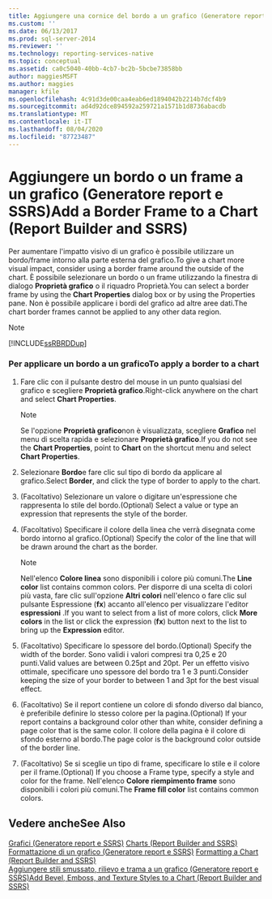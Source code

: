 ```yaml
---
title: Aggiungere una cornice del bordo a un grafico (Generatore report e SSRS) | Microsoft Docs
ms.custom: ''
ms.date: 06/13/2017
ms.prod: sql-server-2014
ms.reviewer: ''
ms.technology: reporting-services-native
ms.topic: conceptual
ms.assetid: ca0c5040-40bb-4cb7-bc2b-5bcbe73858bb
author: maggiesMSFT
ms.author: maggies
manager: kfile
ms.openlocfilehash: 4c91d3de00caa4eab6ed1894042b2214b7dcf4b9
ms.sourcegitcommit: ad4d92dce894592a259721a1571b1d8736abacdb
ms.translationtype: MT
ms.contentlocale: it-IT
ms.lasthandoff: 08/04/2020
ms.locfileid: "87723487"
---
```

# <a name="add-a-border-frame-to-a-chart-report-builder-and-ssrs"></a><span data-ttu-id="591a6-102">Aggiungere un bordo o un frame a un grafico (Generatore report e SSRS)</span><span class="sxs-lookup"><span data-stu-id="591a6-102">Add a Border Frame to a Chart (Report Builder and SSRS)</span></span>
  <span data-ttu-id="591a6-103">Per aumentare l'impatto visivo di un grafico è possibile utilizzare un bordo/frame intorno alla parte esterna del grafico.</span><span class="sxs-lookup"><span data-stu-id="591a6-103">To give a chart more visual impact, consider using a border frame around the outside of the chart.</span></span> <span data-ttu-id="591a6-104">È possibile selezionare un bordo o un frame utilizzando la finestra di dialogo **Proprietà grafico** o il riquadro Proprietà.</span><span class="sxs-lookup"><span data-stu-id="591a6-104">You can select a border frame by using the **Chart Properties** dialog box or by using the Properties pane.</span></span> <span data-ttu-id="591a6-105">Non è possibile applicare i bordi del grafico ad altre aree dati.</span><span class="sxs-lookup"><span data-stu-id="591a6-105">The chart border frames cannot be applied to any other data region.</span></span>  
  
> [!NOTE]  
>  [!INCLUDE[ssRBRDDup](../../includes/ssrbrddup-md.md)]  
  
### <a name="to-apply-a-border-to-a-chart"></a><span data-ttu-id="591a6-106">Per applicare un bordo a un grafico</span><span class="sxs-lookup"><span data-stu-id="591a6-106">To apply a border to a chart</span></span>  
  
1.  <span data-ttu-id="591a6-107">Fare clic con il pulsante destro del mouse in un punto qualsiasi del grafico e scegliere **Proprietà grafico**.</span><span class="sxs-lookup"><span data-stu-id="591a6-107">Right-click anywhere on the chart and select **Chart Properties**.</span></span>  
  
    > [!NOTE]  
    >  <span data-ttu-id="591a6-108">Se l'opzione **Proprietà grafico**non è visualizzata, scegliere **Grafico** nel menu di scelta rapida e selezionare **Proprietà grafico**.</span><span class="sxs-lookup"><span data-stu-id="591a6-108">If you do not see the **Chart Properties**, point to **Chart** on the shortcut menu and select **Chart Properties**.</span></span>  
  
2.  <span data-ttu-id="591a6-109">Selezionare **Bordo**e fare clic sul tipo di bordo da applicare al grafico.</span><span class="sxs-lookup"><span data-stu-id="591a6-109">Select **Border**, and click the type of border to apply to the chart.</span></span>  
  
3.  <span data-ttu-id="591a6-110">(Facoltativo) Selezionare un valore o digitare un'espressione che rappresenta lo stile del bordo.</span><span class="sxs-lookup"><span data-stu-id="591a6-110">(Optional) Select a value or type an expression that represents the style of the border.</span></span>  
  
4.  <span data-ttu-id="591a6-111">(Facoltativo) Specificare il colore della linea che verrà disegnata come bordo intorno al grafico.</span><span class="sxs-lookup"><span data-stu-id="591a6-111">(Optional) Specify the color of the line that will be drawn around the chart as the border.</span></span>  
  
    > [!NOTE]  
    >  <span data-ttu-id="591a6-112">Nell'elenco **Colore linea** sono disponibili i colore più comuni.</span><span class="sxs-lookup"><span data-stu-id="591a6-112">The **Line color** list contains common colors.</span></span> <span data-ttu-id="591a6-113">Per disporre di una scelta di colori più vasta, fare clic sull'opzione **Altri colori** nell'elenco o fare clic sul pulsante Espressione (**fx**) accanto all'elenco per visualizzare l'editor **espressioni** .</span><span class="sxs-lookup"><span data-stu-id="591a6-113">If you want to select from a list of more colors, click **More colors** in the list or click the expression (**fx**) button next to the list to bring up the **Expression** editor.</span></span>  
  
5.  <span data-ttu-id="591a6-114">(Facoltativo) Specificare lo spessore del bordo.</span><span class="sxs-lookup"><span data-stu-id="591a6-114">(Optional) Specify the width of the border.</span></span> <span data-ttu-id="591a6-115">Sono validi i valori compresi tra 0,25 e 20 punti.</span><span class="sxs-lookup"><span data-stu-id="591a6-115">Valid values are between 0.25pt and 20pt.</span></span> <span data-ttu-id="591a6-116">Per un effetto visivo ottimale, specificare uno spessore del bordo tra 1 e 3 punti.</span><span class="sxs-lookup"><span data-stu-id="591a6-116">Consider keeping the size of your border to between 1 and 3pt for the best visual effect.</span></span>  
  
6.  <span data-ttu-id="591a6-117">(Facoltativo) Se il report contiene un colore di sfondo diverso dal bianco, è preferibile definire lo stesso colore per la pagina.</span><span class="sxs-lookup"><span data-stu-id="591a6-117">(Optional) If your report contains a background color other than white, consider defining a page color that is the same color.</span></span> <span data-ttu-id="591a6-118">Il colore della pagina è il colore di sfondo esterno al bordo.</span><span class="sxs-lookup"><span data-stu-id="591a6-118">The page color is the background color outside of the border line.</span></span>  
  
7.  <span data-ttu-id="591a6-119">(Facoltativo) Se si sceglie un tipo di frame, specificare lo stile e il colore per il frame.</span><span class="sxs-lookup"><span data-stu-id="591a6-119">(Optional) If you choose a Frame type, specify a style and color for the frame.</span></span> <span data-ttu-id="591a6-120">Nell'elenco **Colore riempimento frame** sono disponibili i colori più comuni.</span><span class="sxs-lookup"><span data-stu-id="591a6-120">The **Frame fill color** list contains common colors.</span></span>  
  
## <a name="see-also"></a><span data-ttu-id="591a6-121">Vedere anche</span><span class="sxs-lookup"><span data-stu-id="591a6-121">See Also</span></span>  
 <span data-ttu-id="591a6-122">[Grafici &#40;Generatore report e SSRS&#41;](charts-report-builder-and-ssrs.md) </span><span class="sxs-lookup"><span data-stu-id="591a6-122">[Charts &#40;Report Builder and SSRS&#41;](charts-report-builder-and-ssrs.md) </span></span>  
 <span data-ttu-id="591a6-123">[Formattazione di un grafico &#40;Generatore report e SSRS&#41;](formatting-a-chart-report-builder-and-ssrs.md) </span><span class="sxs-lookup"><span data-stu-id="591a6-123">[Formatting a Chart &#40;Report Builder and SSRS&#41;](formatting-a-chart-report-builder-and-ssrs.md) </span></span>  
 [<span data-ttu-id="591a6-124">Aggiungere stili smussato, rilievo e trama a un grafico &#40;Generatore report e SSRS&#41;</span><span class="sxs-lookup"><span data-stu-id="591a6-124">Add Bevel, Emboss, and Texture Styles to a Chart &#40;Report Builder and SSRS&#41;</span></span>](chart-effects-add-bevel-emboss-or-texture-report-builder.md)  
  
  
